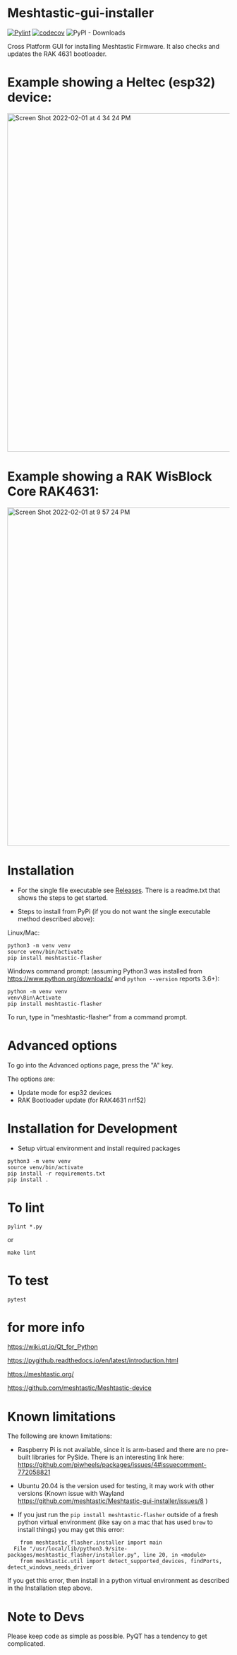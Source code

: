 # Meshtastic-gui-installer

[![Pylint](https://github.com/meshtastic/Meshtastic-gui-installer/actions/workflows/pylint.yml/badge.svg)](https://github.com/meshtastic/Meshtastic-gui-installer/actions/workflows/pylint.yml) 
[![codecov](https://codecov.io/gh/meshtastic/Meshtastic-gui-installer/branch/master/graph/badge.svg?token=CEnDhjIJFU)](https://codecov.io/gh/meshtastic/Meshtastic-gui-installer)
![PyPI - Downloads](https://img.shields.io/pypi/dm/meshtastic-flasher)

Cross Platform GUI for installing Meshtastic Firmware. It also checks and updates the RAK 4631 bootloader.


# Example showing a Heltec (esp32) device:
<img width="766" alt="Screen Shot 2022-02-01 at 4 34 24 PM" src="https://user-images.githubusercontent.com/2219838/152100775-3e0f5305-4ffb-4e8a-8dca-4b02f3c0ff14.png">

# Example showing a RAK WisBlock Core RAK4631:
<img width="766" alt="Screen Shot 2022-02-01 at 9 57 24 PM" src="https://user-images.githubusercontent.com/2219838/152100859-cb59d0cd-2ffa-49a1-9c8f-6ce75c625468.png">


# Installation

* For the single file executable see [Releases](https://github.com/meshtastic/Meshtastic-gui-installer/releases). There is a readme.txt that shows the steps to get started.

* Steps to install from PyPi (if you do not want the single executable method described above):

Linux/Mac:

```
python3 -m venv venv
source venv/bin/activate
pip install meshtastic-flasher
```

Windows command prompt: (assuming Python3 was installed from https://www.python.org/downloads/ and `python --version` reports 3.6+):

```
python -m venv venv
venv\Bin\Activate
pip install meshtastic-flasher
```


To run, type in "meshtastic-flasher" from a command prompt.

# Advanced options

To go into the Advanced options page, press the "A" key. 

The options are:

* Update mode for esp32 devices
* RAK Bootloader update (for RAK4631 nrf52)

# Installation for Development

* Setup virtual environment and install required packages

```
python3 -m venv venv
source venv/bin/activate
pip install -r requirements.txt
pip install .
```

# To lint

```
pylint *.py
```

or

```
make lint
```

# To test

```
pytest
```


# for more info

https://wiki.qt.io/Qt_for_Python

https://pygithub.readthedocs.io/en/latest/introduction.html

https://meshtastic.org/

https://github.com/meshtastic/Meshtastic-device


# Known limitations

The following are known limitations:

* Raspberry Pi is not available, since it is arm-based and there are no pre-built libraries for PySide. There is an interesting link here: https://github.com/piwheels/packages/issues/4#issuecomment-772058821

* Ubuntu 20.04 is the version used for testing, it may work with other versions (Known issue with Wayland https://github.com/meshtastic/Meshtastic-gui-installer/issues/8 )

* If you just run the `pip install meshtastic-flasher` outside of a fresh python virtual environment (like say on a mac that has used `brew` to install things) you may get this error:

```
    from meshtastic_flasher.installer import main
  File "/usr/local/lib/python3.9/site-packages/meshtastic_flasher/installer.py", line 20, in <module>
    from meshtastic.util import detect_supported_devices, findPorts, detect_windows_needs_driver
```

If you get this error, then install in a python virtual environment as described in the Installation step above.

# Note to Devs

Please keep code as simple as possible. PyQT has a tendency to get complicated.


